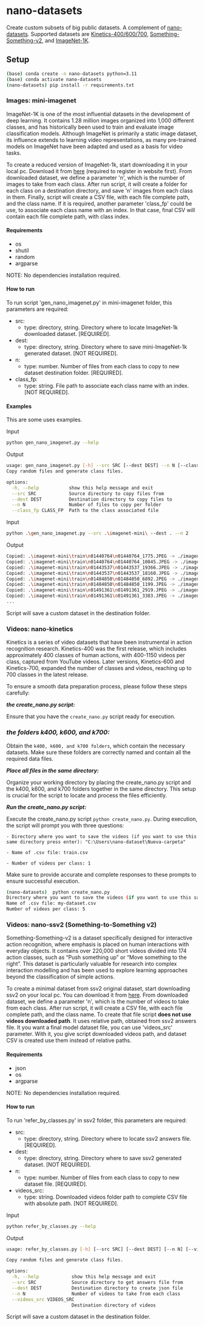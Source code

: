 # nano-datasets

Create custom subsets of big public datasets. A complement of [nano-datasets](https://github.com/BHI-Research/nano-datasets). Supported datasets are [Kinetics-400/600/700](https://github.com/cvdfoundation/kinetics-dataset), [Something-Something-v2](https://developer.qualcomm.com/software/ai-datasets/something-something), and [ImageNet-1K](https://www.image-net.org/download.php).

## Setup

```bash
(base) conda create -n nano-datasets python=3.11
(base) conda activate nano-datasets
(nano-datasets) pip install -r requirements.txt
```

### Images: mini-imagenet

ImageNet-1K is one of the most influential datasets in the development of deep learning. It contains 1.28 million images organized into 1,000 different classes, and has historically been used to train and evaluate image classification models. Although ImageNet is primarily a static image dataset, its influence extends to learning video representations, as many pre-trained models on ImageNet have been adapted and used as a basis for video tasks.

To create a reduced version of ImageNet-1k, start downloading it in your local pc. Download it from [here](https://www.kaggle.com/datasets/ifigotin/imagenetmini-1000) (required to register in website first). From downloaded dataset, we define a parameter 'n', which is the number
of images to take from each class. After run script, it will create a folder for each class on a destination directory, and save 'n' images
from each class in them. Finally, script will create a CSV file, with each file complete path, and the class name. If it is required, another
parameter 'class_fp' could be use, to associate each class name with an index. In that case, final CSV will contain each file complete path,
with class index.

#### Requirements
 - os
 - shutil
 - random
 - argparse

NOTE: No dependencies installation required.

#### How to run

To run script 'gen_nano_imagenet.py' in mini-imagenet folder, this parameters are required:

 - src:
   - type: directory, string. Directory where to locate ImageNet-1k downloaded dataset. [REQUIRED].
 - dest:
   - type: directory, string. Directory where to save mini-ImageNet-1k generated dataset. [NOT REQUIRED].
 - n:
   - type: number. Number of files from each class to copy to new dataset destination folder. [REQUIRED].
 - class_fp:
   - type: string. File path to associate each class name with an index. [NOT REQUIRED].

#### Examples

This are some uses examples.

Input
```bash
python gen_nano_imagenet.py --help
```
Output
```bash
usage: gen_nano_imagenet.py [-h] --src SRC [--dest DEST] --n N [--class_fp CLASS_FP]
Copy random files and generate class files.

options:
  -h, --help           show this help message and exit
  --src SRC            Source directory to copy files from
  --dest DEST          Destination directory to copy files to
  --n N                Number of files to copy per folder
  --class_fp CLASS_FP  Path to the class associated file
```

Input
```bash
python .\gen_nano_imagenet.py --src .\imagenet-mini\ --dest . --n 2
```
Output
```bash
Copied: .\imagenet-mini\train\n01440764\n01440764_1775.JPEG -> ./imagenetmini/images/n01440764\n01440764_1775.JPEG
Copied: .\imagenet-mini\train\n01440764\n01440764_10845.JPEG -> ./imagenetmini/images/n01440764\n01440764_10845.JPEG
Copied: .\imagenet-mini\train\n01443537\n01443537_19366.JPEG -> ./imagenetmini/images/n01443537\n01443537_19366.JPEG
Copied: .\imagenet-mini\train\n01443537\n01443537_18160.JPEG -> ./imagenetmini/images/n01443537\n01443537_18160.JPEG
Copied: .\imagenet-mini\train\n01484850\n01484850_6892.JPEG -> ./imagenetmini/images/n01484850\n01484850_6892.JPEG
Copied: .\imagenet-mini\train\n01484850\n01484850_1199.JPEG -> ./imagenetmini/images/n01484850\n01484850_1199.JPEG
Copied: .\imagenet-mini\train\n01491361\n01491361_2919.JPEG -> ./imagenetmini/images/n01491361\n01491361_2919.JPEG
Copied: .\imagenet-mini\train\n01491361\n01491361_3383.JPEG -> ./imagenetmini/images/n01491361\n01491361_3383.JPEG
...
```

Script will save a custom dataset in the destination folder.

### Videos: nano-kinetics

Kinetics is a series of video datasets that have been instrumental in action recognition research. Kinetics-400 was the first release, which includes approximately 400 classes of human actions, with 400-1150 videos per class, captured from YouTube videos. Later versions, Kinetics-600 and Kinetics-700, expanded the number of classes and videos, reaching up to 700 classes in the latest release.


To ensure a smooth data preparation process, please follow these steps carefully:

***the create_nano.py script:***

Ensure that you have the `create_nano.py` script ready for execution.

### ***the folders k400, k600, and k700:***

Obtain the `k400, k600, and k700 folders`, which contain the necessary datasets. Make sure these folders are correctly named and contain all the required data files.

***Place all files in the same directory:***

Organize your working directory by placing the create_nano.py script and the k400, k600, and k700 folders together in the same directory. This setup is crucial for the script to locate and process the files efficiently.

***Run the create_nano.py script:***

Execute the create_nano.py script `python create_nano.py`. During execution, the script will prompt you with three questions:

`- Directory where you want to save the videos (if you want to use this same directory press enter): "C:\Users\nano-dataset\Nueva-carpeta"
`

`- Name of .csv file: train.csv`

`- Number of videos per class: 1`

Make sure to provide accurate and complete responses to these prompts to ensure successful execution.

```bash
(nano-datasets)  python create_nano.py
Directory where you want to save the videos (if you want to use this same directory press enter): 
Name of .csv file: my-dataset.csv
Number of videos per class: 5
```

### Videos: nano-ssv2 (Something-to-Something v2)

Something-Something-v2 is a dataset specifically designed for interactive action recognition, where emphasis is placed on human interactions with everyday objects. It contains over 220,000 short videos divided into 174 action classes, such as “Push something up” or “Move something to the right”. This dataset is particularly valuable for research into complex interaction modelling and has been used to explore learning approaches beyond the classification of simple actions.

To create a minimal dataset from ssv2 original dataset, start downloading ssv2 on your local pc. You can download it from [here](https://www.qualcomm.com/developer/software/something-something-v-2-dataset/downloads). From downloaded dataset, we define a parameter 'n', which is the number of videos to take from each class. After run script, it will create a CSV file, with each file complete path, and the class name. To create that file script **does not use videos downloaded path**. It uses relative path, obtained from ssv2 answers file. It you want a final model dataset file, you can use 'videos_src' parameter. With it, you give script downloaded videos path, and dataset CSV is created use them instead of relative paths.

#### Requirements
 - json
 - os
 - argparse

NOTE: No dependencies installation required.

#### How to run

To run 'refer_by_classes.py' in ssv2 folder, this parameters are required:
 - src:
   - type: directory, string. Directory where to locate ssv2 answers file. [REQUIRED].
 - dest:
   - type: directory, string. Directory where to save ssv2 generated dataset. [NOT REQUIRED].
 - n:
   - type: number. Number of files from each class to copy to new dataset file. [REQUIRED].
 - videos_src:
   - type: string. Downloaded videos folder path to complete CSV file with absolute path. [NOT REQUIRED].

Input
```bash
python refer_by_classes.py --help
```
Output
```bash
usage: refer_by_classes.py [-h] [--src SRC] [--dest DEST] [--n N] [--videos_src VIDEOS_SRC]

Copy random files and generate class files.

options:
  -h, --help            show this help message and exit
  --src SRC             Source directory to get answers file from
  --dest DEST           Destination directory to create json file
  --n N                 Number of videos to take from each class
  --videos_src VIDEOS_SRC
                        Destination directory of videos
```

Script will save a custom dataset in the destination folder.
